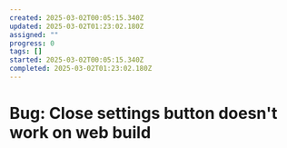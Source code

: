 ```yaml
---
created: 2025-03-02T00:05:15.340Z
updated: 2025-03-02T01:23:02.180Z
assigned: ""
progress: 0
tags: []
started: 2025-03-02T00:05:15.340Z
completed: 2025-03-02T01:23:02.180Z
---
```


# Bug: Close settings button doesn't work on web build
